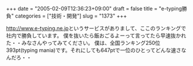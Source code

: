 +++
date = "2005-02-09T12:36:23+09:00"
draft = false
title = "e-typing勝負"
categories = ["技術・開発"]
slug = "1373"
+++

<a href="http://www.e-typing.ne.jp" target="_blank">http://www.e-typing.ne.jp</a>というサービスがありまして、ここのランキングで社内で勝負しています。
僕を抜いたら飯おごるよーって言ってたら早速抜かれた・・みなさんやってみてください。
僕は、全国ランキング250位 393pt(typing mania)です。それにしても647ptで一位のひとってどんな速さなんだろ・・
